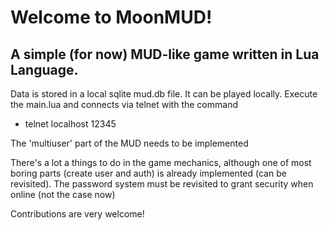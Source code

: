 # Welcome to MoonMUD!

## A simple (for now) MUD-like game written in Lua Language.

Data is stored in a local sqlite mud.db file.
It can be played locally. Execute the main.lua and connects via telnet with the command
- telnet localhost 12345

The 'multiuser' part of the MUD needs to be implemented

There's a lot a things to do in the game mechanics, although one of most boring parts (create user and auth) is already implemented (can be revisited).
The password system must be revisited to grant security when online (not the case now)

Contributions are very welcome!
